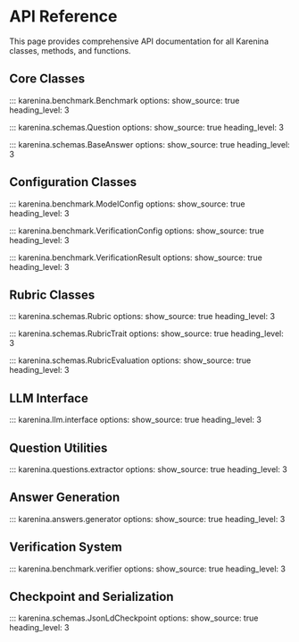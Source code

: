 # API Reference

This page provides comprehensive API documentation for all Karenina classes, methods, and functions.

## Core Classes

::: karenina.benchmark.Benchmark
    options:
      show_source: true
      heading_level: 3

::: karenina.schemas.Question
    options:
      show_source: true
      heading_level: 3

::: karenina.schemas.BaseAnswer
    options:
      show_source: true
      heading_level: 3

## Configuration Classes

::: karenina.benchmark.ModelConfig
    options:
      show_source: true
      heading_level: 3

::: karenina.benchmark.VerificationConfig
    options:
      show_source: true
      heading_level: 3

::: karenina.benchmark.VerificationResult
    options:
      show_source: true
      heading_level: 3

## Rubric Classes

::: karenina.schemas.Rubric
    options:
      show_source: true
      heading_level: 3

::: karenina.schemas.RubricTrait
    options:
      show_source: true
      heading_level: 3

::: karenina.schemas.RubricEvaluation
    options:
      show_source: true
      heading_level: 3

## LLM Interface

::: karenina.llm.interface
    options:
      show_source: true
      heading_level: 3

## Question Utilities

::: karenina.questions.extractor
    options:
      show_source: true
      heading_level: 3

## Answer Generation

::: karenina.answers.generator
    options:
      show_source: true
      heading_level: 3

## Verification System

::: karenina.benchmark.verifier
    options:
      show_source: true
      heading_level: 3

## Checkpoint and Serialization

::: karenina.schemas.JsonLdCheckpoint
    options:
      show_source: true
      heading_level: 3
